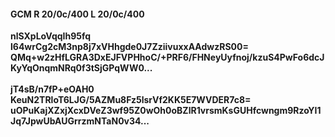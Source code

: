 #### GCM R 20/0c/400 L 20/0c/400
**nlSXpLoVqqIh95fq**<br/>**l64wrCg2cM3np8j7xVHhgde0J7ZziivuxxAAdwzRS00=**<br/>**QMq+w2zHfLGRA3DxEJFVPHhoC/+PRF6/FHNeyUyfnoj/kzuS4PwFo6dcJKyYqOnqmNRq0f3tSjGPqWW0...**<br/><br/>
**jT4sB/n7fP+eOAH0**<br/>**KeuN2TRloT6LJG/5AZMu8Fz5lsrVf2KK5E7WVDER7c8=**<br/>**uOPuKajXZxjXcxDVeZ3wf95Z0wOh0oBZlR1vrsmKsGUHfcwngm9RzoYI1Jq7JpwUbAUGrrzmNTaN0v34...**
